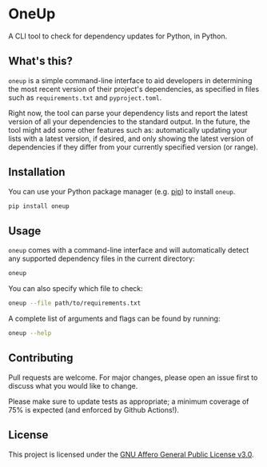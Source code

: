 # OneUp

A CLI tool to check for dependency updates for Python, in Python.

## What's this?

`oneup` is a simple command-line interface to aid developers in determining the most recent version of their project's dependencies, as specified in files such as `requirements.txt` and `pyproject.toml`.

Right now, the tool can parse your dependency lists and report the latest version of all your dependencies to the standard output. In the future, the tool might add some other features such as: automatically updating your lists with a latest version, if desired, and only showing the latest version of dependencies if they differ from your currently specified version (or range).

## Installation

You can use your Python package manager (e.g. [pip](https://pip.pypa.io/en/stable/)) to install `oneup`.

```bash
pip install oneup
```

## Usage

`oneup` comes with a command-line interface and will automatically detect any supported dependency files in the current directory:

```bash
oneup
```

You can also specify which file to check:

```bash
oneup --file path/to/requirements.txt
```

A complete list of arguments and flags can be found by running:

```bash
oneup --help
```

## Contributing

Pull requests are welcome. For major changes, please open an issue first to discuss what you would like to change.

Please make sure to update tests as appropriate; a minimum coverage of 75% is expected (and enforced by Github Actions!).

## License

This project is licensed under the [GNU Affero General Public License v3.0](https://github.com/aitorres/oneup/blob/main/LICENSE).
